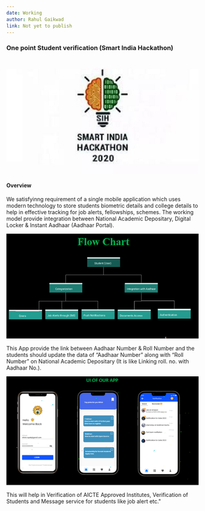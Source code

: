 ```yaml
---
date: Working
author: Rahul Gaikwad
link: Not yet to publish
---
```


### One point Student verification (Smart India Hackathon)	


![](/images/portfolio/sih-one-point/sih.jpeg)

#### Overview

We satisfyinng requirement of a single mobile application which uses modern technology to store students biometric details and college details to help in effective tracking for job alerts, fellowships, schemes. The working model provide integration between National Academic Depositary, Digital Locker & Instant Aadhaar (Aadhaar Portal). 

![](/images/portfolio/sih-one-point/1.png)

This App provide the link between Aadhaar Number & Roll Number and the students should update the data of “Aadhaar Number” along with “Roll Number” on National Academic Depositary (It is like Linking roll. no. with Aadhaar No.). 

![](/images/portfolio/sih-one-point/2.png)

This will help in Verification of AICTE Approved Institutes, Verification of Students and Message service for students like job alert etc."